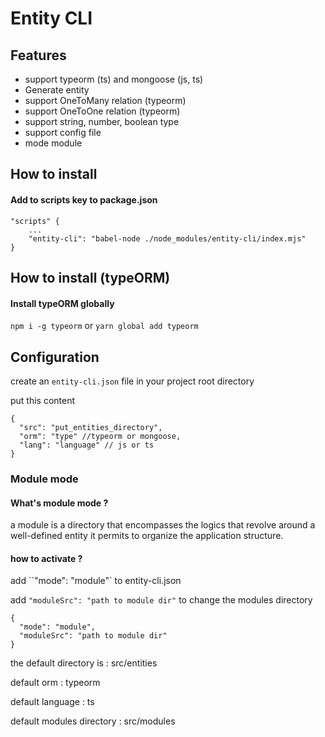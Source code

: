 # Entity CLI

## Features

- support typeorm (ts) and mongoose (js, ts)
- Generate entity
- support OneToMany relation (typeorm)
- support OneToOne relation (typeorm)
- support string, number, boolean type
- support config file
- mode module

## How to install

#### Add to scripts key to package.json

```
"scripts" {
    ...
    "entity-cli": "babel-node ./node_modules/entity-cli/index.mjs"
}
```

## How to install (typeORM)

#### Install typeORM globally

`npm i -g typeorm`
or
`yarn global add typeorm`

## Configuration

create an `entity-cli.json` file in your project root directory

put this content

```
{
  "src": "put_entities_directory",
  "orm": "type" //typeorm or mongoose,
  "lang": "language" // js or ts
}
```

### Module mode

#### What's module mode ?
a module is a directory that encompasses the logics that revolve around a well-defined entity
it permits to organize the application structure.

#### how to activate ?

add ``"mode": "module"` to entity-cli.json

add `"moduleSrc": "path to module dir"` to change the modules directory
```
{
  "mode": "module",
  "moduleSrc": "path to module dir"
}
```

the default directory is : src/entities

default orm : typeorm

default language : ts

default modules directory : src/modules
